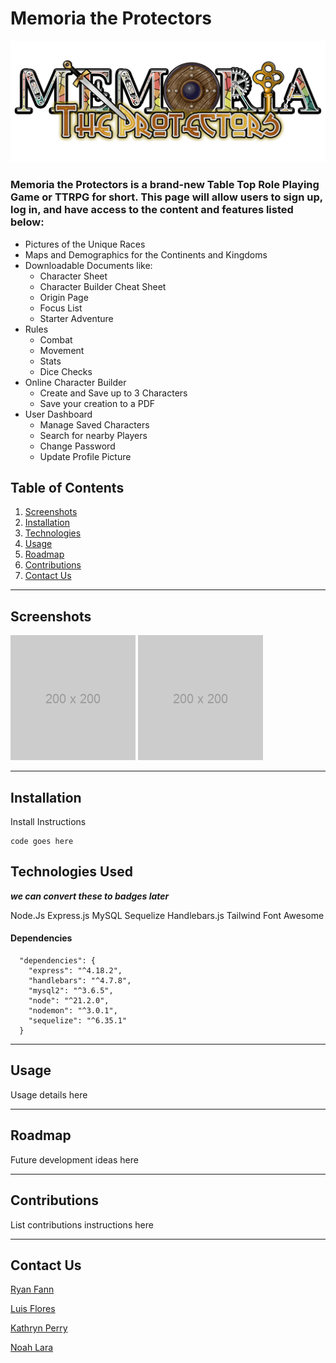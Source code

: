 # Memoria the Protectors

![screenshot](./public/assets/images/webpage/Memoria%20The%20Protectors%20-%20Logo%20no%20background.png)

### Memoria the Protectors is a brand-new Table Top Role Playing Game or TTRPG for short. This page will allow users to sign up, log in, and have access to the content and features listed below:

- Pictures of the Unique Races
- Maps and Demographics for the Continents and Kingdoms
- Downloadable Documents like:
  - Character Sheet
  - Character Builder Cheat Sheet
  - Origin Page
  - Focus List
  - Starter Adventure
- Rules
  - Combat
  - Movement
  - Stats
  - Dice Checks
- Online Character Builder
  - Create and Save up to 3 Characters
  - Save your creation to a PDF
- User Dashboard
  - Manage Saved Characters
  - Search for nearby Players
  - Change Password
  - Update Profile Picture

## Table of Contents

1.  [Screenshots](#screenshot)
2.  [Installation](#install)
3.  [Technologies](#tech)
4.  [Usage](#usage)
5.  [Roadmap](#roadmap)
6.  [Contributions](#contribute)
7.  [Contact Us](#contact)

---

<p id="screenshot"></p>

## Screenshots

![screenshot](./public/assets/images/webpage/Placeholder%20Image.png)
![screenshot](./public/assets/images/webpage/Placeholder%20Image.png)

---

<p id="Installation"></p>

## Installation

Install Instructions

```
code goes here
```

<p id="tech"></p>

## Technologies Used

**_we can convert these to badges later_**

Node.Js
Express.js
MySQL
Sequelize
Handlebars.js
Tailwind
Font Awesome

#### Dependencies

```
  "dependencies": {
    "express": "^4.18.2",
    "handlebars": "^4.7.8",
    "mysql2": "^3.6.5",
    "node": "^21.2.0",
    "nodemon": "^3.0.1",
    "sequelize": "^6.35.1"
  }
```

---

<p id="usage"></p>

## Usage

Usage details here

---

<p id="roadmap"></p>

## Roadmap

Future development ideas here

---

<p id="contribute"></p>

## Contributions

List contributions instructions here

---

<p id="contact"></p>

## Contact Us

[Ryan Fann]()

[Luis Flores]()

[Kathryn Perry]()

[Noah Lara]()
